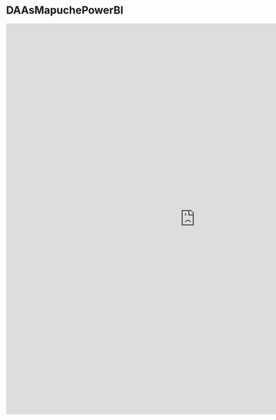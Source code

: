 # DAAsMapuchePowerBI


<iframe title="DAAsComunidadesLugar" width="1024" height="1060" src="https://app.powerbi.com/view?r=eyJrIjoiNDA4MTg5N2YtOTZiNS00NzUzLWI4Y2YtMDE2NDA3NWVmZDJiIiwidCI6ImU3ZDU1MzE2LTQ5M2EtNGRiMi05NzRjLWUwODllZjZjMGZkZSJ9" frameborder="0" allowFullScreen="true"></iframe>

